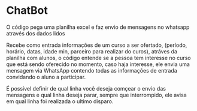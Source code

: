 # ChatBot
O código pega uma planilha excel e faz envio de mensagens no whatsapp através dos dados lidos

Recebe como entrada informações de um curso a ser ofertado, (período, horário, datas, idade min, parceiro para realizar do curos), atráves da planilha com alunos, o código entende se a pessoa tem interesse no curso que está sendo oferecido no momento, caso haja interesse, ele envia uma mensagem via WhatsApp contendo todas as informações de entrada convidando o aluno a participar.

É possível definir de qual linha você deseja comçear o envio das mensagens e qual linha deseja parar, sempre que interrompido, ele avisa em qual linha foi realizada o ultimo disparo.
